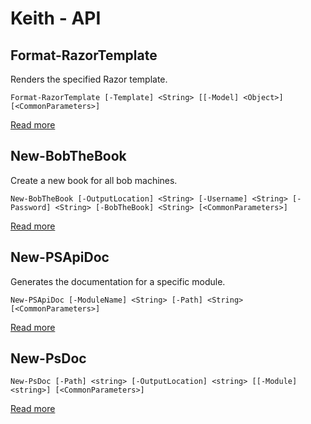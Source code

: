 # Keith - API

##  Format-RazorTemplate
Renders the specified Razor template.    
    
    Format-RazorTemplate [-Template] <String> [[-Model] <Object>] [<CommonParameters>]


 [Read more](Format-RazorTemplate.md)
##  New-BobTheBook
Create a new book for all bob machines.    
    
    New-BobTheBook [-OutputLocation] <String> [-Username] <String> [-Password] <String> [-BobTheBook] <String> [<CommonParameters>]


 [Read more](New-BobTheBook.md)
##  New-PSApiDoc
Generates the documentation for a specific module.    
    
    New-PSApiDoc [-ModuleName] <String> [-Path] <String> [<CommonParameters>]


 [Read more](New-PSApiDoc.md)
##  New-PsDoc
    New-PsDoc [-Path] <string> [-OutputLocation] <string> [[-Module] <string>] [<CommonParameters>]


 [Read more](New-PsDoc.md)

